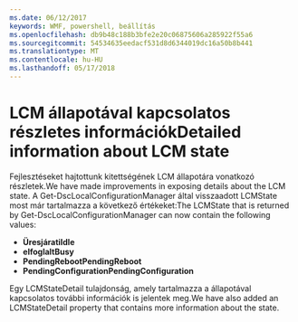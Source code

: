 ```yaml
---
ms.date: 06/12/2017
keywords: WMF, powershell, beállítás
ms.openlocfilehash: db9b48c188b3bfe2e20c06875606a285922f55a6
ms.sourcegitcommit: 54534635eedacf531d8d6344019dc16a50b8b441
ms.translationtype: MT
ms.contentlocale: hu-HU
ms.lasthandoff: 05/17/2018
---
```

# <a name="detailed-information-about-lcm-state"></a><span data-ttu-id="5b61d-102">LCM állapotával kapcsolatos részletes információk</span><span class="sxs-lookup"><span data-stu-id="5b61d-102">Detailed information about LCM state</span></span>

<span data-ttu-id="5b61d-103">Fejlesztéseket hajtottunk kitettségének LCM állapotára vonatkozó részletek.</span><span class="sxs-lookup"><span data-stu-id="5b61d-103">We have made improvements in exposing details about the LCM state.</span></span> <span data-ttu-id="5b61d-104">A Get-DscLocalConfigurationManager által visszaadott LCMState most már tartalmazza a következő értékeket:</span><span class="sxs-lookup"><span data-stu-id="5b61d-104">The LCMState that is returned by Get-DscLocalConfigurationManager can now contain the following values:</span></span>

* <span data-ttu-id="5b61d-105">**Üresjárati**</span><span class="sxs-lookup"><span data-stu-id="5b61d-105">**Idle**</span></span>
* <span data-ttu-id="5b61d-106">**elfoglalt**</span><span class="sxs-lookup"><span data-stu-id="5b61d-106">**Busy**</span></span>
* <span data-ttu-id="5b61d-107">**PendingReboot**</span><span class="sxs-lookup"><span data-stu-id="5b61d-107">**PendingReboot**</span></span>
* <span data-ttu-id="5b61d-108">**PendingConfiguration**</span><span class="sxs-lookup"><span data-stu-id="5b61d-108">**PendingConfiguration**</span></span>

<span data-ttu-id="5b61d-109">Egy LCMStateDetail tulajdonság, amely tartalmazza a állapotával kapcsolatos további információk is jelentek meg.</span><span class="sxs-lookup"><span data-stu-id="5b61d-109">We have also added an LCMStateDetail property that contains more information about the state.</span></span>
